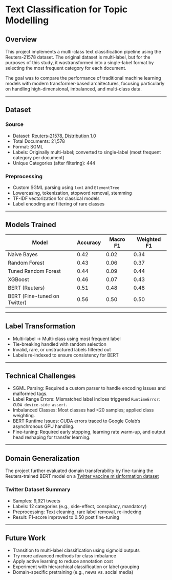 
# Text Classification for Topic Modelling

## Overview

This project implements a multi-class text classification pipeline using the Reuters-21578 dataset. The original dataset is multi-label, but for the purposes of this study, it wastransformed into a single-label format by selecting the most frequent category for each document.

The goal was to compare the performance of traditional machine learning models with modern transformer-based architectures, focusing particularly on handling high-dimensional, imbalanced, and multi-class data.

---

## Dataset

### Source
- Dataset: [Reuters-21578, Distribution 1.0](http://www.daviddlewis.com/resources/testcollections/reuters21578/)
- Total Documents: 21,578
- Format: SGML
- Labels: Originally multi-label; converted to single-label (most frequent category per document)
- Unique Categories (after filtering): 444

### Preprocessing
- Custom SGML parsing using `lxml` and `ElementTree`
- Lowercasing, tokenization, stopword removal, stemming
- TF-IDF vectorization for classical models
- Label encoding and filtering of rare classes

---

## Models Trained

| Model                 | Accuracy | Macro F1 | Weighted F1 |
|----------------------|----------|----------|-------------|
| Naive Bayes          | 0.42     | 0.02     | 0.34        |
| Random Forest        | 0.43     | 0.06     | 0.37        |
| Tuned Random Forest  | 0.44     | 0.09     | 0.44        |
| XGBoost              | 0.46     | 0.07     | 0.43        |
| BERT (Reuters)       | 0.51     | 0.48     | 0.48        |
| BERT (Fine-tuned on Twitter) | 0.56 | 0.50 | 0.50        |

---

## Label Transformation

- Multi-label → Multi-class using most frequent label
- Tie-breaking handled with random selection
- Invalid, rare, or unstructured labels filtered out
- Labels re-indexed to ensure consistency for BERT

---

## Technical Challenges

- SGML Parsing: Required a custom parser to handle encoding issues and malformed tags.
- Label Range Errors: Mismatched label indices triggered `RuntimeError: CUDA device-side assert`.
- Imbalanced Classes: Most classes had <20 samples; applied class weighting.
- BERT Runtime Issues: CUDA errors traced to Google Colab’s asynchronous GPU handling.
- Fine-tuning: Required early stopping, learning rate warm-up, and output head reshaping for transfer learning.

---

## Domain Generalization

The project further evaluated domain transferability by fine-tuning the Reuters-trained BERT model on a [Twitter vaccine misinformation dataset](https://www.kaggle.com/datasets/prox37/twitter-multilabel-classification-dataset)

### Twitter Dataset Summary
- Samples: 9,921 tweets
- Labels: 12 categories (e.g., side-effect, conspiracy, mandatory)
- Preprocessing: Text cleaning, rare label removal, re-indexing
- Result: F1-score improved to 0.50 post fine-tuning

---

## Future Work

- Transition to multi-label classification using sigmoid outputs
- Try more advanced methods for class imbalance
- Apply active learning to reduce annotation cost
- Experiment with hierarchical classification or label grouping
- Domain-specific pretraining (e.g., news vs. social media)



